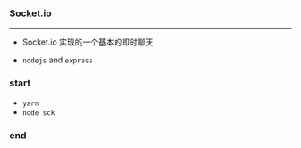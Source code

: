 ### Socket.io

---



- Socket.io 实现的一个基本的即时聊天

-  `nodejs` and `express`


### start
 - `yarn`
- `node sck`

### end

